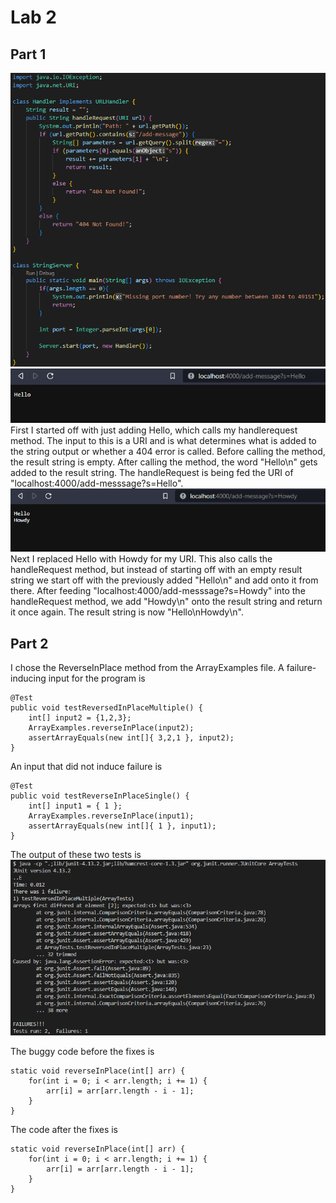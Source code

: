 # Lab 2  
## Part 1  
![Image](stringserver.png)  
![Image](server1.png)  
First I started off with just adding Hello, which calls my handlerequest method. The input to this is a URI and is what determines what is added to the string output or whether a 404 error is called. Before calling the method, the result string is empty. After calling the method, the word "Hello\n" gets added to the result string. The handleRequest is being fed the URI of "localhost:4000/add-messsage?s=Hello".  
![Image](server2.png)  
Next I replaced Hello with Howdy for my URI. This also calls the handleRequest method, but instead of starting off with an empty result string we start off with the previously added "Hello\n" and add onto it from there. After feeding "localhost:4000/add-messsage?s=Howdy" into the handleRequest method, we add "Howdy\n" onto the result string and return it once again. The result string is now "Hello\nHowdy\n".  
## Part 2  
I chose the ReverseInPlace method from the ArrayExamples file. A failure-inducing input for the program is  
~~~
@Test  
public void testReversedInPlaceMultiple() {  
	int[] input2 = {1,2,3};  
	ArrayExamples.reverseInPlace(input2);  
	assertArrayEquals(new int[]{ 3,2,1 }, input2);  
}  
~~~
  
An input that did not induce failure is  
~~~
@Test  
public void testReverseInPlaceSingle() {  
	int[] input1 = { 1 };  
	ArrayExamples.reverseInPlace(input1);  
	assertArrayEquals(new int[]{ 1 }, input1);  
}  
~~~
  
The output of these two tests is  
![Image](symptom.png)  
  
The buggy code before the fixes is  
~~~
static void reverseInPlace(int[] arr) {
	for(int i = 0; i < arr.length; i += 1) {
		arr[i] = arr[arr.length - i - 1];
	}
}
~~~
The code after the fixes is  
~~~
static void reverseInPlace(int[] arr) {
	for(int i = 0; i < arr.length; i += 1) {
		arr[i] = arr[arr.length - i - 1];
	}
}
~~~

